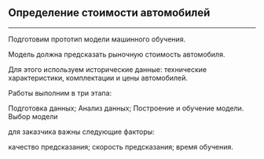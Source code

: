 ## Определение стоимости автомобилей
_______________________________________________________________________________________________________________________________________________________________________________

Подготовим прототип модели машинного обучения.

Модель должна предсказать рыночную стоимость автомобиля.

Для этого используем исторические данные: технические характеристики, комплектации и цены автомобилей.

Работы выполним в три этапа:

Подготовка данных;
Анализ данных;
Построение и обучение модели.
Выбор модели 

для заказчика важны следующие факторы:

качество предсказания;
скорость предсказания;
время обучения.
